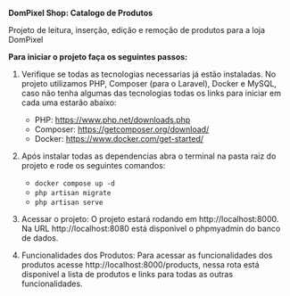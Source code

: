 **DomPixel Shop: Catalogo de Produtos**

Projeto de leitura, inserção, edição e remoção de produtos para a loja DomPixel

**Para iniciar o projeto faça os seguintes passos:**

 1. Verifique se todas as tecnologias necessarias já estão instaladas.
    No projeto utilizamos PHP, Composer (para o Laravel), Docker e MySQL, caso não tenha algumas das tecnologias todas os links para iniciar em cada uma estarão abaixo:
    - PHP: https://www.php.net/downloads.php
    - Composer: https://getcomposer.org/download/
    - Docker: https://www.docker.com/get-started/
 
 2. Após instalar todas as dependencias abra o terminal na pasta raiz do projeto e rode os seguintes comandos:
	- `docker compose up -d`
	-  `php artisan migrate`
	-  `php artisan serve`
 3. Acessar o projeto:
	 O projeto estará rodando em http://localhost:8000.
	 Na URL http://localhost:8080 está disponivel o phpmyadmin do banco de dados.
 4. Funcionalidades dos Produtos:
	 Para acessar as funcionalidades dos produtos acesse http://localhost:8000/products, nessa rota está disponivel a lista de produtos e links para todas as outras funcionalidades.
